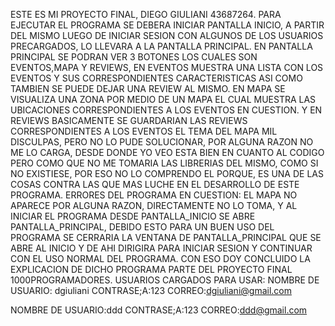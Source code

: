 ESTE ES MI PROYECTO FINAL, DIEGO GIULIANI 43687264.
PARA EJECUTAR EL PROGRAMA SE DEBERA INICIAR PANTALLA INICIO, A PARTIR DEL MISMO LUEGO DE INICIAR SESION CON ALGUNOS DE LOS USUARIOS PRECARGADOS, LO LLEVARA A LA PANTALLA PRINCIPAL.
EN PANTALLA PRINCIPAL SE PODRAN VER 3 BOTONES LOS CUALES SON EVENTOS,MAPA Y REVIEWS, EN EVENTOS MUESTRA UNA LISTA CON LOS EVENTOS Y SUS CORRESPONDIENTES CARACTERISTICAS ASI COMO TAMBIEN SE PUEDE DEJAR UNA REVIEW AL MISMO.
EN MAPA SE VISUALIZA UNA ZONA POR MEDIO DE UN MAPA EL CUAL MUESTRA LAS UBICACIONES CORRESPONDIENTES A LOS EVENTOS EN CUESTION.
Y EN REVIEWS BASICAMENTE SE GUARDARIAN LAS REVIEWS CORRESPONDIENTES A LOS EVENTOS
EL TEMA DEL MAPA MIL DISCULPAS, PERO NO LO PUDE SOLUCIONAR, POR ALGUNA RAZON NO ME LO CARGA, DESDE DONDE YO VEO ESTA BIEN EN CUANTO AL CODIGO PERO COMO QUE NO ME TOMARIA LAS LIBRERIAS DEL MISMO, COMO SI NO EXISTIESE, POR ESO NO LO COMPRENDO EL PORQUE, ES UNA DE LAS COSAS CONTRA LAS QUE MAS LUCHE EN EL DESARROLLO DE ESTE PROGRAMA.
ERRORES DEL PROGRAMA EN CUESTION: EL MAPA NO APARECE POR ALGUNA RAZON, DIRECTAMENTE NO LO TOMA, Y AL INICIAR EL PROGRAMA DESDE PANTALLA_INICIO SE ABRE PANTALLA_PRINCIPAL, DEBIDO ESTO PARA UN BUEN USO DEL PROGRAMA SE CERRARIA LA VENTANA DE PANTALLA_PRINCIPAL QUE SE ABRE AL INICIO Y DE AHI DIRIGIRA PARA INICIAR SESION Y CONTINUAR CON EL USO NORMAL DEL PROGRAMA.
CON ESO DOY CONCLUIDO LA EXPLICACION DE DICHO PROGRAMA PARTE DEL PROYECTO FINAL 1000PROGRAMADORES.
USUARIOS CARGADOS PARA USAR:
NOMBRE DE USUARIO: dgiuliani
CONTRASE;A:123
CORREO:dgiuliani@gmail.com

NOMBRE DE USUARIO:ddd
CONTRASE;A:123
CORREO:ddd@gmail.com